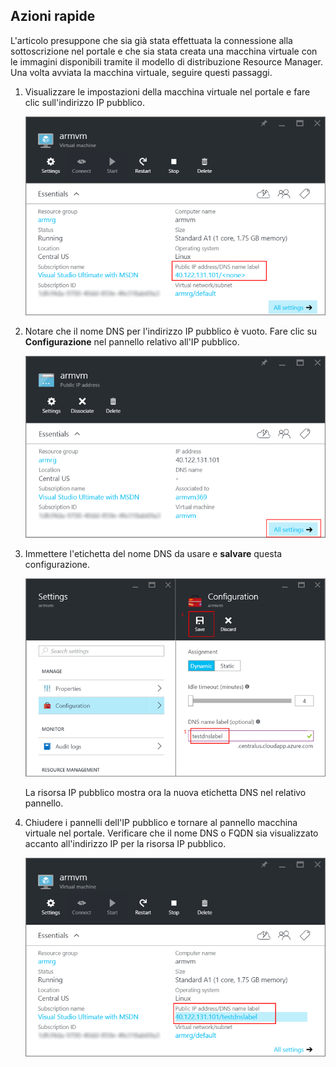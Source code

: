 ## Azioni rapide 

L'articolo presuppone che sia già stata effettuata la connessione alla sottoscrizione nel portale e che sia stata creata una macchina virtuale con le immagini disponibili tramite il modello di distribuzione Resource Manager. Una volta avviata la macchina virtuale, seguire questi passaggi.

1.  Visualizzare le impostazioni della macchina virtuale nel portale e fare clic sull'indirizzo IP pubblico.

    ![individuare la risorsa ip](./media/virtual-machines-common-portal-create-fqdn/locatePublicIP.PNG)

2.  Notare che il nome DNS per l'indirizzo IP pubblico è vuoto. Fare clic su **Configurazione** nel pannello relativo all'IP pubblico.

    ![impostazioni ip](./media/virtual-machines-common-portal-create-fqdn/settingsIP.PNG)

3.  Immettere l'etichetta del nome DNS da usare e **salvare** questa configurazione.

    ![immettere l'etichetta del nome dns](./media/virtual-machines-common-portal-create-fqdn/dnsNameLabel.PNG)

    La risorsa IP pubblico mostra ora la nuova etichetta DNS nel relativo pannello.

4.  Chiudere i pannelli dell'IP pubblico e tornare al pannello macchina virtuale nel portale. Verificare che il nome DNS o FQDN sia visualizzato accanto all'indirizzo IP per la risorsa IP pubblico.

    ![FQDN creato](./media/virtual-machines-common-portal-create-fqdn/fqdnCreated.PNG)

<!---HONumber=AcomDC_0831_2016-->